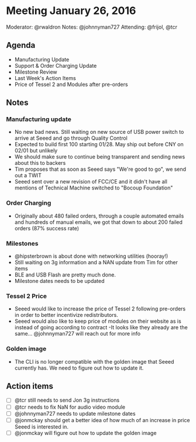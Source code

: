 # Meeting January 26, 2016
Moderator: @rwaldron
Notes: @johnnyman727
Attending: @frijol, @tcr

## Agenda
- Manufacturing Update
- Support & Order Charging Update
- Milestone Review
- Last Week's Action Items
- Price of Tessel 2 and Modules after pre-orders

## Notes
### Manufacturing update
- No new bad news. Still waiting on new source of USB power switch to arrive at Seeed and go through Quality Control
- Expected to build first 100 starting 01/28. May ship out before CNY on 02/01 but unlikely
- We should make sure to continue being transparent and sending news about this to backers
- Tim proposes that as soon as Seeed says "We're good to go", we send out a TWIT
- Seeed sent over a new revision of FCC/CE and it didn't have all mentions of Technical Machine switched to "Bocoup Foundation"

### Order Charging
- Originally about 480 failed orders, through a couple automated emails and hundreds of manual emails, we got that down to about 200 failed orders (87% success rate)

### Milestones
- @hipsterbrown is about done with networking utilities (hooray!)
- Still waiting on 3g information and a NAN update from Tim for other items
- BLE and USB Flash are pretty much done.
- Milestone dates needs to be updated

### Tessel 2 Price
- Seeed would like to increase the price of Tessel 2 following pre-orders in order to better incentivize redistributors.
- Seeed would also like to keep price of modules on their website as is instead of going according to contract
-It looks like they already are the same... @johnnyman727 will reach out for more info

### Golden image
- The CLI is no longer compatible with the golden image that Seeed currently has. We need to figure out how to update it.

## Action items
- [ ] @tcr still needs to send Jon 3g instructions
- [ ] @tcr needs to fix NaN for audio video module
- [ ] @johnnyman727 needs to update milestone dates
- [ ] @jonmckay should get a better idea of how much of an increase in price Seeed is interested in.
- [ ] @jonmckay will figure out how to update the golden image
